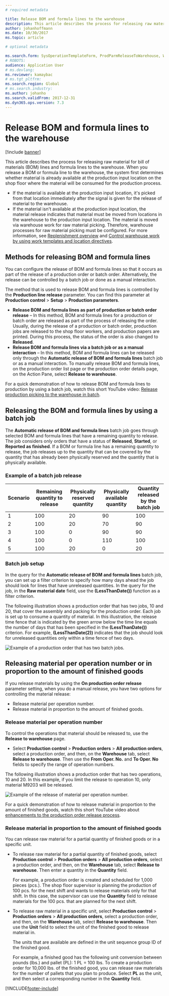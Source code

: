 ```yaml
---
# required metadata

title: Release BOM and formula lines to the warehouse
description: This article describes the process for releasing raw material for BOM lines and formula lines to the warehouse.
author: johanhoffmann
ms.date: 10/30/2017
ms.topic: article

# optional metadata

ms.search.form: SysOperationTemplateForm, ProdParmReleaseToWarehouse, WHSReleaseToWarehouseProdBOM
# ROBOTS: 
audience: Application User
# ms.devlang: 
ms.reviewer: kamaybac
# ms.tgt_pltfrm: 
ms.search.region: Global
# ms.search.industry: 
ms.author: johanho
ms.search.validFrom: 2017-12-31
ms.dyn365.ops.version: 7.3
---
```


# Release BOM and formula lines to the warehouse

[!include [banner](../includes/banner.md)]

This article describes the process for releasing raw material for bill of materials (BOM) lines and formula lines to the warehouse. When you release a BOM or formula line to the warehouse, the system first determines whether material is already available at the production input location on the shop floor where the material will be consumed for the production process.

- If the material is available at the production input location, it's picked from that location immediately after the signal is given for the release of material to the warehouse.
- If the material isn't available at the production input location, the material release indicates that material must be moved from locations in the warehouse to the production input location. The material is moved via warehouse work for raw material picking. Therefore, warehouse processes for raw material picking must be configured. For more information, see [Replenishment overview](../warehousing/replenishment.md) and [Control warehouse work by using work templates and location directives](../warehousing/control-warehouse-location-directives.md).

## Methods for releasing BOM and formula lines

You can configure the release of BOM and formula lines so that it occurs as part of the release of a production order or batch order. Alternatively, the release can be controlled by a batch job or done as a manual interaction.

The method that is used to release BOM and formula lines is controlled by the **Production line release** parameter. You can find this parameter at **Production control** \> **Setup** \> **Production parameters**.

- **Release BOM and formula lines as part of production or batch order release** – In this method, BOM and formula lines for a production or batch order are released as part of the process of releasing the order. Usually, during the release of a production or batch order, production jobs are released to the shop floor workers, and production papers are printed. During this process, the status of the order is also changed to **Released**.
- **Release BOM and formula lines via a batch job or as a manual interaction** – In this method, BOM and formula lines can be released only through the **Automatic release of BOM and formula lines** batch job or as a manual interaction. To manually release BOM and formula lines, on the production order list page or the production order details page, on the Action Pane, select **Release to warehouse**.

For a quick demonstration of how to release BOM and formula lines to production by using a batch job, watch this short YouTube video:
[Release production picking to the warehouse in batch](https://www.youtube.com/watch?v=8urAJn50dQ8).

## Releasing the BOM and formula lines by using a batch job

The **Automatic release of BOM and formula lines** batch job goes through selected BOM and formula lines that have a remaining quantity to release. The job considers only orders that have a status of **Released**, **Started**, or **Reported as finished**. If a BOM or formula line has a remaining quantity to release, the job releases up to the quantity that can be covered by the quantity that has already been physically reserved and the quantity that is physically available.

### Example of a batch job release

| Scenario | Remaining quantity to release | Physically reserved quantity | Physically available quantity | Quantity released by the batch job |
|----------|-------------------------------|------------------------------|-------------------------------|------------------------------------|
| 1        | 100                           | 20                           | 90                            | 100                                |
| 2        | 100                           | 20                           | 70                            | 90                                 |
| 3        | 100                           | 0                            | 90                            | 90                                 |
| 4        | 100                           | 0                            | 110                           | 100                                |
| 5        | 100                           | 20                           | 0                             | 20                                 |

### Batch job setup

In the query for the **Automatic release of BOM and formula lines** batch job, you can set up a filter criterion to specify how many days ahead the job should look for lines that have unreleased quantities. In the query for the job, in the **Raw material date** field, use the **(LessThanDate())** function as a filter criterion.

The following illustration shows a production order that has two jobs, 10 and 20, that cover the assembly and packing for the production order. Each job is set up to consume a quantity of material. In this illustration, the release time fence that is indicated by the green arrow below the time line equals the number of days that has been specified in the **(LessThanDate())** criterion. For example, **(LessThanDate(2))** indicates that the job should look for unreleased quantities only within a time fence of two days.

![Example of a production order that has two batch jobs.](media/bach-job-setup.PNG)

## Releasing material per operation number or in proportion to the amount of finished goods

If you release materials by using the **On production order release** parameter setting, when you do a manual release, you have two options for controlling the material release:

- Release material per operation number.
- Release material in proportion to the amount of finished goods.

### Release material per operation number

To control the operations that material should be released to, use the **Release to warehouse** page.

- Select **Production control** \> **Production orders** \> **All production orders**, select a production order, and then, on the **Warehouse** tab, select **Release to warehouse**. Then use the **From Oper. No.** and **To Oper. No** fields to specify the range of operation numbers.

The following illustration shows a production order that has two operations, 10 and 20. In this example, if you limit the release to operation 10, only material M9203 will be released.

![Example of the release of material per operation number.](media/two-operations.PNG)

For a quick demonstration of how to release material in proportion to the amount of finished goods, watch this short YouTube video about 
[enhancements to the production order release process](https://www.youtube.com/watch?v=Rm3ojAz6Zu0).

### Release material in proportion to the amount of finished goods

You can release raw material for a partial quantity of finished goods or in a specific unit.

- To release raw material for a partial quantity of finished goods, select **Production control** \> **Production orders** \> **All production orders**, select a production order, and then, on the **Warehouse** tab, select **Release to warehouse**. Then enter a quantity in the **Quantity** field.

    For example, a production order is created and scheduled for 1,000 pieces (pcs.). The shop floor supervisor is planning the production of 100 pcs. for the next shift and wants to release materials only for that shift. In this case, the supervisor can use the **Quantity** field to release materials for the 100 pcs. that are planned for the next shift.

- To release raw material in a specific unit, select **Production control** \> **Production orders** \> **All production orders**, select a production order, and then, on the **Warehouse** tab, select **Release to warehouse**. Then use the **Unit** field to select the unit of the finished good to release material in.

    The units that are available are defined in the unit sequence group ID of the finished good.

    For example, a finished good has the following unit conversion between pounds (lbs.) and pallet (PL): 1 PL = 100 lbs. To create a production order for 10,000 lbs. of the finished good, you can release raw materials for the number of pallets that you plan to produce. Select **PL** as the unit, and then select a corresponding number in the **Quantity** field.


[!INCLUDE[footer-include](../../includes/footer-banner.md)]